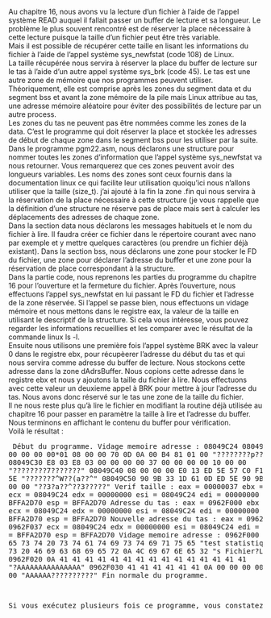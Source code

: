 Au chapitre 16, nous avons vu la lecture d’un fichier à l’aide de l’appel système READ auquel il fallait passer un buffer de lecture et sa longueur. Le problème le plus souvent rencontré est de réserver la place nécessaire à cette lecture puisque la taille d’un fichier peut être très variable. <br>
Mais il est possible de récupérer cette taille en lisant les informations du fichier à l’aide de l’appel système sys_newfstat (code 108) de Linux. <br>
La taille récupérée nous servira à réserver la place du buffer de lecture sur le tas à l’aide d’un autre appel système sys_brk (code 45). Le tas est une autre zone de mémoire que nos programmes peuvent utiliser. Théoriquement, elle est comprise après les zones du segment data et du segment bss et avant la zone mémoire de la pile mais Linux attribue au tas, une adresse mémoire aléatoire pour éviter des possibilités de lecture par un autre process. <br>
Les zones du tas ne peuvent pas être nommées comme les zones de la data. C’est le programme qui doit réserver la place et stockée les adresses de début de chaque zone dans le segment bss pour les utiliser par la suite. <br>
Dans le programme pgm22.asm, nous déclarons une structure pour nommer toutes les zones d’information que l’appel système sys_newfstat va nous retourner. Vous remarquerez que ces zones peuvent avoir des longueurs variables. Les noms des zones sont ceux fournis dans la documentation linux ce qui facilite leur utilisation quoiqu’ici nous n’allons utiliser que la taille (size_t). j’ai ajouté à la fin la zone .fin qui nous servira à la réservation de la place nécessaire à cette structure (je vous rappelle que la définition d’une structure ne réserve pas de place mais sert à calculer les déplacements des adresses de chaque zone. <br>
Dans la section data nous déclarons les messages habituels et le nom du fichier à lire. Il faudra créer ce fichier dans le répertoire courant avec nano par exemple et y mettre quelques caractères (ou prendre un fichier déjà existant). Dans la section bss, nous déclarons une zone pour stocker le FD du fichier, une zone pour déclarer l’adresse du buffer et une zone pour la réservation de place correspondant à la structure. <br>
Dans la partie code, nous reprenons les parties du programme du chapitre 16 pour l’ouverture et la fermeture du fichier. Après l’ouverture, nous effectuons l’appel sys_newfstat en lui passant le FD du fichier et l’adresse de la zone réservée. Si l’appel se passe bien, nous effectuons un vidage mémoire et nous mettons dans le registre eax, la valeur de la taille en utilisant le descriptif de la structure. Si cela vous intéresse, vous pouvez regarder les informations recueillies et les comparer avec le résultat de la commande linux ls -l. <br>
Ensuite nous utilisons une première fois l’appel système BRK avec la valeur 0 dans le registre ebx, pour récupèerer l’adresse du début du tas et qui nous servira comme adresse du buffer de lecture. Nous stockons cette adresse dans la zone dAdrsBuffer. Nous copions cette adresse dans le registre ebx et nous y ajoutons la taille du fichier à lire. Nous effectuons avec cette valeur un deuxieme appel à BRK pour mettre à jour l’adresse du tas. Nous avons donc réservé sur le tas une zone de la taille du fichier. <br>
Il ne nous reste plus qu’à lire le fichier en modifiant la routine déjà utilisée au chapitre 16 pour passer en paramètre la taille à lire et l’adresse du buffer. Nous terminons en affichant le contenu du buffer pour vérification. <br>
Voilà le résultat : <pre>
Début du programme.
Vidage memoire adresse : 08049C24
08049C20 00 00 00 00*01 08 00 00 70 0D 0A 00 B4 81 01 00  "????????p???????"
08049C30 E8 03 E8 03 00 00 00 00 37 00 00 00 00 10 00 00  "????????7???????"
08049C40 08 00 00 00 E0 13 ED 5E 57 C0 F1 28 61 0D ED 5E  "???????^W??(a??^"
08049C50 90 9B 33 1D 61 0D ED 5E 90 9B 33 1D 00 00 00 00  "??3?a??^??3?????"
Verif taille :
eax = 00000037  ebx = 00000003  ecx = 08049C24  edx = 00000000
esi = 08049C24  edi = 00000000  ebp = BFFA2D70  esp = BFFA2D70
Adresse du tas :
eax = 0962F000  ebx = 00000000  ecx = 08049C24  edx = 00000000
esi = 08049C24  edi = 00000000  ebp = BFFA2D70  esp = BFFA2D70
Nouvelle adresse du tas :
eax = 0962F037  ebx = 0962F037  ecx = 08049C24  edx = 00000000
esi = 08049C24  edi = 00000000  ebp = BFFA2D70  esp = BFFA2D70
Vidage memoire adresse : 0962F000
0962F000 74 65 73 74 20 73 74 61 74 69 73 74 69 71 75 65  "test statistique"
0962F010 73 20 46 69 63 68 69 65 72 0A 4C 69 67 6E 65 32  "s Fichier?Ligne2"
0962F020 0A 41 41 41 41 41 41 41 41 41 41 41 41 41 41 41  "?AAAAAAAAAAAAAAA"
0962F030 41 41 41 41 41 41 0A 00 00 00 00 00 00 00 00 00  "AAAAAA??????????"
Fin normale du programme.
<pre>
Si vous exécutez plusieurs fois ce programme, vous constatez que l’adresse du tas varie d’un lancement à l’autre. <br>
